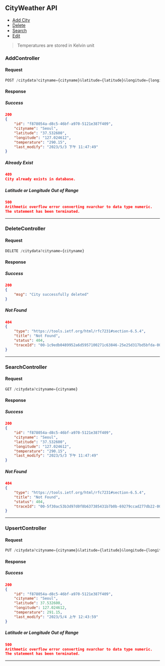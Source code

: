 ## CityWeather API
  - [Add City](#addcontroller)
  - [Delete](#deletecontroller)
  - [Search](#searchcontroller)
  - [Edit](#upsertcontroller)   
  
> Temperatures are stored in Kelvin unit 

### AddController
#### Request
```js
POST /citydata?cityname={cityname}&latitude={latitude}&longitude={longitude}
```
#### Response
##### Success
```json
200
{
    "id": "f878054a-d8c5-46bf-a970-5121e387f409",
    "cityname": "Seoul",
    "latitude": "37.532600",
    "longitude": "127.024612",
    "temperature": "290.15",
    "last_modify": "2023/5/3 下午 11:47:49"
}
```
##### Already Exist
```json
409
City already exists in database.
```
##### Latitude or Longitude Out of Range
```json
500
Arithmetic overflow error converting nvarchar to data type numeric.
The statement has been terminated.
```
---
### DeleteController
#### Request
```js
DELETE /citydata?cityname={cityname}
```
#### Response
##### Success
```json
200
{
    "msg": "City successfully deleted"
}
```
##### Not Found
```json
404
{
    "type": "https://tools.ietf.org/html/rfc7231#section-6.5.4",
    "title": "Not Found",
    "status": 404,
    "traceId": "00-1c9edb0489952a6d5957100271c63846-25e25d317bd5bfda-00"
}
```
---
### SearchController
#### Request
```js
GET /citydata?cityname={cityname}
```
#### Response
##### Success
```json
200
{
    "id": "f878054a-d8c5-46bf-a970-5121e387f409",
    "cityname": "Seoul",
    "latitude": "37.532600",
    "longitude": "127.024612",
    "temperature": "290.15",
    "last_modify": "2023/5/3 下午 11:47:49"
}
```
##### Not Found
```json
404
{
    "type": "https://tools.ietf.org/html/rfc7231#section-6.5.4",
    "title": "Not Found",
    "status": 404,
    "traceId": "00-5f30ac53b3d97d0f8b637385431b7b0b-69279ccad277db22-00"
}
```
---
### UpsertController
#### Request
```js
PUT /citydata?cityname={cityname}&latitude={latitude}&longitude={longitude}&temp={temperature}
```
#### Response
##### Success
```json
200
{
    "id": "f878054a-d8c5-46bf-a970-5121e387f409",
    "cityname": "Seoul",
    "latitude": 37.532600,
    "longitude": 127.024612,
    "temperature": 291.15,
    "last_modify": "2023/5/4 上午 12:43:59"
}
```

##### Latitude or Longitude Out of Range
```json
500
Arithmetic overflow error converting nvarchar to data type numeric.
The statement has been terminated.
```
---